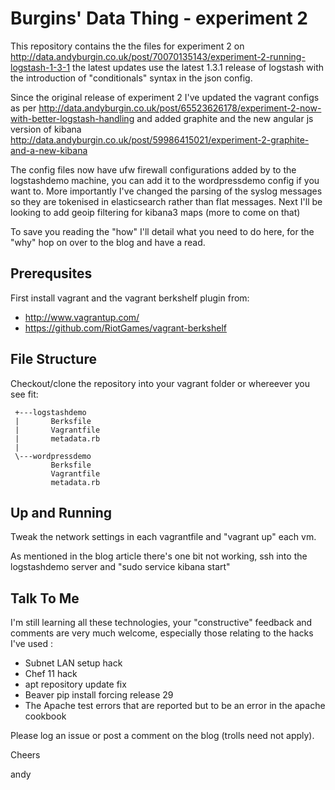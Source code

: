 Burgins' Data Thing - experiment 2
==================================
This repository contains the the files for experiment 2 on http://data.andyburgin.co.uk/post/70070135143/experiment-2-running-logstash-1-3-1 the latest updates use the latest 1.3.1 release of logstash with the introduction of "conditionals" syntax in the json config. 

Since the original release of experiment 2 I've updated the vagrant configs as per  http://data.andyburgin.co.uk/post/65523626178/experiment-2-now-with-better-logstash-handling and added graphite and the new angular js version of kibana http://data.andyburgin.co.uk/post/59986415021/experiment-2-graphite-and-a-new-kibana

The config files now have ufw firewall configurations added by to the logstashdemo machine, you can add it to the wordpressdemo config if you want to. More importantly I've changed the parsing of the syslog messages so they are tokenised in elasticsearch rather than flat messages. Next I'll be looking to add  geoip filtering for kibana3 maps (more to come on that)

To save you reading the "how" I'll detail what you need to do here, for the "why" hop on over to the blog and have a read.

Prerequsites
------------
First install vagrant and the vagrant berkshelf plugin from:

* http://www.vagrantup.com/
* https://github.com/RiotGames/vagrant-berkshelf

File Structure
--------------
Checkout/clone the repository into your vagrant folder or whereever you see fit:
```
 +---logstashdemo
 |       Berksfile
 |       Vagrantfile
 |       metadata.rb
 |
 \---wordpressdemo
         Berksfile
         Vagrantfile
		 metadata.rb
```
Up and Running
--------------		 
Tweak the network settings in each vagrantfile and "vagrant up" each vm. 

As mentioned in the blog article there's one bit not working, ssh into the logstashdemo server and "sudo service kibana start"

Talk To Me
----------
I'm still learning all these technologies, your "constructive" feedback and comments are very much welcome, especially those relating to the hacks I've used :

* Subnet LAN setup hack
* Chef 11 hack
* apt repository update fix
* Beaver pip install forcing release 29
* The Apache test errors that are reported but to be an error in the apache cookbook

Please log an issue or post a comment on the blog (trolls need not apply).

Cheers

andy
		 
		 